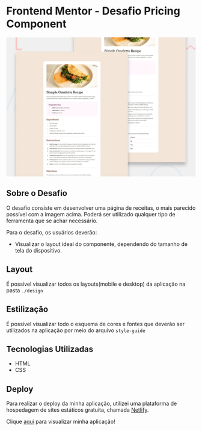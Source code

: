 # Frontend Mentor - Desafio Pricing Component

![Layout](./design/desktop-preview.jpg)

## Sobre o Desafio

O desafio consiste em desenvolver uma página de receitas, o mais parecido possível com a imagem acima.
Poderá ser utilizado qualquer tipo de ferramenta que se achar necessário.

Para o desafio, os usuários deverão:
- Visualizar o layout ideal do componente, dependendo do tamanho de tela do dispositivo.

## Layout

É possível visualizar todos os layouts(mobile e desktop) da aplicação na pasta `./design`


## Estilização

É possível visualizar todo o esquema de cores e fontes que deverão ser utilizados na aplicação por meio do arquivo `style-guide`

## Tecnologias Utilizadas

- HTML
- CSS

## Deploy

Para realizar o deploy da minha aplicação, utilizei uma plataforma de hospedagem de sites estáticos gratuita, chamada [Netlify](https://www.netlify.com/).

Clique [aqui](https://jp27-recipepage.netlify.app/) para visualizar minha aplicação!
